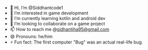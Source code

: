 - 👋 Hi, I’m @Siddhantcode1
- 👀 I’m interested in game development
- 🌱 I’m currently learning kotlin and android dev
- 💞️ I’m looking to collaborate on a game project
- 📫 How to reach me @sidhantjha95@gmail.com
- 😄 Pronouns: he/him
- ⚡ Fun fact: The first computer "Bug" was an actual real-life bug.

<!---
Siddhantcode1/Siddhantcode1 is a ✨ special ✨ repository because its `README.md` (this file) appears on your GitHub profile.
You can click the Preview link to take a look at your changes.
--->
